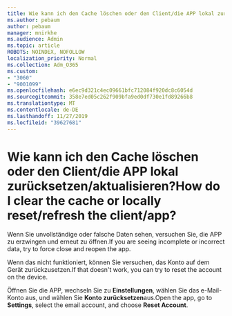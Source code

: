```yaml
---
title: Wie kann ich den Cache löschen oder den Client/die APP lokal zurücksetzen/aktualisieren?
ms.author: pebaum
author: pebaum
manager: mnirkhe
ms.audience: Admin
ms.topic: article
ROBOTS: NOINDEX, NOFOLLOW
localization_priority: Normal
ms.collection: Adm_O365
ms.custom:
- "3060"
- "9001099"
ms.openlocfilehash: e6ec9d321c4ec09661bfc712084f920dc8c6054d
ms.sourcegitcommit: 358e7ed05c262f909bfa9ed0df730e1fd89266b8
ms.translationtype: MT
ms.contentlocale: de-DE
ms.lasthandoff: 11/27/2019
ms.locfileid: "39627681"
---
```

# <a name="how-do-i-clear-the-cache-or-locally-resetrefresh-the-clientapp"></a><span data-ttu-id="74ef0-102">Wie kann ich den Cache löschen oder den Client/die APP lokal zurücksetzen/aktualisieren?</span><span class="sxs-lookup"><span data-stu-id="74ef0-102">How do I clear the cache or locally reset/refresh the client/app?</span></span>

<span data-ttu-id="74ef0-103">Wenn Sie unvollständige oder falsche Daten sehen, versuchen Sie, die APP zu erzwingen und erneut zu öffnen.</span><span class="sxs-lookup"><span data-stu-id="74ef0-103">If you are seeing incomplete or incorrect data, try to force close and reopen the app.</span></span>  

<span data-ttu-id="74ef0-104">Wenn das nicht funktioniert, können Sie versuchen, das Konto auf dem Gerät zurückzusetzen.</span><span class="sxs-lookup"><span data-stu-id="74ef0-104">If that doesn't work, you can try to reset the account on the device.</span></span>
 
<span data-ttu-id="74ef0-105">Öffnen Sie die APP, wechseln Sie zu **Einstellungen**, wählen Sie das e-Mail-Konto aus, und wählen Sie **Konto zurücksetzen**aus.</span><span class="sxs-lookup"><span data-stu-id="74ef0-105">Open the app, go to **Settings**, select the email account, and choose **Reset Account**.</span></span>